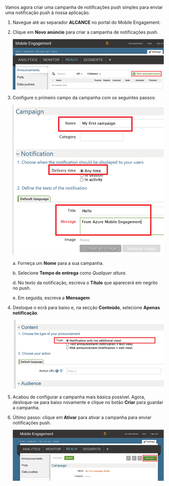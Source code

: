 Vamos agora criar uma campanha de notificações push simples para enviar uma notificação push à nossa aplicação.

1. Navegue até ao separador **ALCANCE** no portal do Mobile Engagement.
2. Clique em **Novo anúncio** para criar a campanha de notificações push.
   
    ![](./media/mobile-engagement-windows-push-campaign/new-announcement.png)
3. Configure o primeiro campo da campanha com os seguintes passos:
   
    ![](./media/mobile-engagement-windows-push-campaign/campaign-first-params.png)
   
    a. Forneça um **Nome** para a sua campanha.
   
    b. Selecione **Tempo de entrega** como *Qualquer altura*.
   
    d. No texto da notificação, escreva o **Título** que aparecerá em negrito no push.
   
    e. Em seguida, escreva a **Mensagem**
4. Desloque o ecrã para baixo e, na secção **Conteúdo**, selecione **Apenas notificação**.
   
    ![](./media/mobile-engagement-windows-push-campaign/campaign-content.png)
5. Acabou de configurar a campanha mais básica possível. Agora, desloque-se para baixo novamente e clique no botão **Criar** para guardar a campanha.
6. Último passo: clique em **Ativar** para ativar a campanha para enviar notificações push.
   
    ![](./media/mobile-engagement-windows-push-campaign/campaign-activate.png)

<!--HONumber=Jun16_HO2-->


